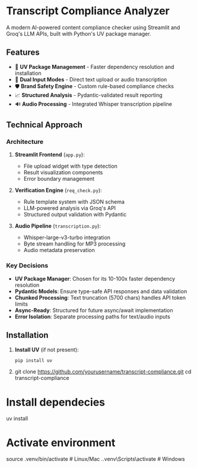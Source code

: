 # Transcript Compliance Analyzer

A modern AI-powered content compliance checker using Streamlit and Groq's LLM APIs, built with Python's UV package manager.

## Features

- 🚀 **UV Package Management** - Faster dependency resolution and installation
- 📁 **Dual Input Modes** - Direct text upload or audio transcription
- 🛡️ **Brand Safety Engine** - Custom rule-based compliance checks
- 📈 **Structured Analysis** - Pydantic-validated result reporting
- 🔊 **Audio Processing** - Integrated Whisper transcription pipeline

## Technical Approach

### Architecture
1. **Streamlit Frontend** (`app.py`):
   - File upload widget with type detection
   - Result visualization components
   - Error boundary management

2. **Verification Engine** (`req_check.py`):
   - Rule template system with JSON schema
   - LLM-powered analysis via Groq's API
   - Structured output validation with Pydantic

3. **Audio Pipeline** (`transcription.py`):
   - Whisper-large-v3-turbo integration
   - Byte stream handling for MP3 processing
   - Audio metadata preservation

### Key Decisions
- **UV Package Manager**: Chosen for its 10-100x faster dependency resolution
- **Pydantic Models**: Ensure type-safe API responses and data validation
- **Chunked Processing**: Text truncation (5700 chars) handles API token limits
- **Async-Ready**: Structured for future async/await implementation
- **Error Isolation**: Separate processing paths for text/audio inputs

## Installation

1. **Install UV** (if not present):
   ```bash
   pip install uv
   ```
2. git clone https://github.com/yourusername/transcript-compliance.git
cd transcript-compliance

# Install dependecies
uv install

# Activate environment
source .venv/bin/activate  # Linux/Mac
.\.venv\Scripts\activate  # Windows
